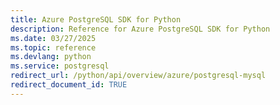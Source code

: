 ```yaml
---
title: Azure PostgreSQL SDK for Python
description: Reference for Azure PostgreSQL SDK for Python
ms.date: 03/27/2025
ms.topic: reference
ms.devlang: python
ms.service: postgresql
redirect_url: /python/api/overview/azure/postgresql-mysql
redirect_document_id: TRUE
---
```

